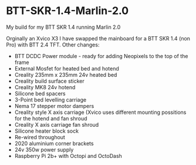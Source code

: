 # BTT-SKR-1.4-Marlin-2.0
My build for my BTT SKR 1.4 running Marlin 2.0

Orginally an Xvico X3 I have swapped the mainboard for a BTT SKR 1.4 (non Pro) with BTT 2.4 TFT.
Other changes:
* BTT DCDC Power module - ready for adding Neopixels to the top of the frame
* External Mosfet for heated bed and hotend
* Creality 235mm x 235mm 24v heated bed
* Creality build surface sticker
* Creality MK8 24v hotend
* Silicone bed spacers
* 3-Point bed levelling carriage
* Nema 17 stepper motor dampers
* Creality style X axis carriage (Xvico uses different mounting possitions for the hotend and fan shroud
* Creality X axis carriage fan shroud
* Silicone heater block sock
* Re-wired throughout
* 2020 aluminium corner brackets
* 24v 350w power supply
* Raspberry Pi 2b+ with Octopi and OctoDash
